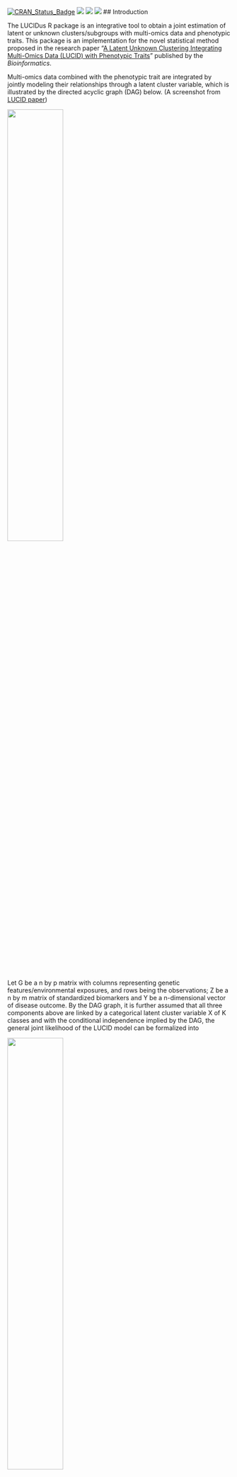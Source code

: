 
<!-- README.md is generated from README.Rmd. Please edit that file -->

[![CRAN\_Status\_Badge](http://www.r-pkg.org/badges/version/LUCIDus?color=green)](https://cran.r-project.org/package=LUCIDus)
![](https://cranlogs.r-pkg.org/badges/grand-total/LUCIDus?color=blue)
![](https://cranlogs.r-pkg.org/badges/LUCIDus?color=yellow)
![](https://cranlogs.r-pkg.org/badges/last-week/LUCIDus?color=red)
\#\#
Introduction

The LUCIDus R package is an integrative tool to obtain a joint
estimation of latent or unknown clusters/subgroups with multi-omics data
and phenotypic traits. This package is an implementation for the novel
statistical method proposed in the research paper “[A Latent Unknown
Clustering Integrating Multi-Omics Data (LUCID) with Phenotypic
Traits](https://doi.org/10.1093/bioinformatics/btz667)” published by the
*Bioinformatics*.

Multi-omics data combined with the phenotypic trait are integrated by
jointly modeling their relationships through a latent cluster variable,
which is illustrated by the directed acyclic graph (DAG) below. (A
screenshot from [LUCID
paper](https://doi.org/10.1093/bioinformatics/btz667))

<img src="man/figures/DAG.png" width="50%" />

Let G be a n by p matrix with columns representing genetic
features/environmental exposures, and rows being the observations; Z be
a n by m matrix of standardized biomarkers and Y be a n-dimensional
vector of disease outcome. By the DAG graph, it is further assumed that
all three components above are linked by a categorical latent cluster
variable X of K classes and with the conditional independence implied by
the DAG, the general joint likelihood of the LUCID model can be
formalized into

<img src="man/figures/equation1.png" width="50%" />

where Theta is a generic notation standing for parameters associated
with each probability model. Additionally, we assume X follows a
multinomial distribution conditioning on G, Z follows a multivariate
normal distribution conditioning on X and Y follows a normal/Bernoulli
(depending on the specific data structure of disease outcome)
distribution conditioning on X. Therefore, the equation above can be
finalized as

<img src="man/figures/equation2.png" width="40%" />

where S denotes the softmax function and phi denotes the probability
density function (pdf) of the multivariate normal distribution.

To obtain the maximum likelihood estimates (MLE) of the model
parameters, an EM algorithm is applied to handle the latent variable X.
Denote the observed data as D, then the posterior probability of
observation i being assigned to latent cluster j is expressed as

<img src="man/figures/equation3.png" width="35%" />

and the expectation of the complete log likelihood can be written as

<img src="man/figures/equation4.png" width="60%" />

At each iteration, in the E-step, compute the expectation of the
complete data log likelihood by plugging in the posterior probability
and then in the M-step, update the parameters by maximizing the expected
complete likelihood function. Detailed derivations of the EM algorithm
for LUCID can be found elsewhere.

## Installation

You can install the development version from
[GitHub](https://github.com/) with:

``` r
install.packages("devtools")
devtools::install_github("Yinqi93/LUCIDus")
```

## Example

``` r
library(LUCIDus2)
```

The two main functions: `est.lucid()` and `boot.lucid()` are used for
model fitting and estimation of SE of the model parameters. You can also
achieve variable selection by setting tuning parameters in `def.lucid`.
The model outputs can be summarized and visualized using `summary` and
`plot` respectively. Predictions could be made with `pred`.

Estimating latent clusters with multi-omics data, missing values in
biomarker data are allowed, and information in the outcome of interest
can be integrated. For illustration, we use a testing dataset with 10
genetic features (5 causal) and 10 biomarkers (5 causal)

### Integrative clustering without feature selection

First, fit the model with `est.lucid`.

``` r
set.seed(10)
myfit <- est.lucid(G = G1,Z = Z1,Y = Y1, CoY = CovY, K = 2, family = "binary")
myfit
```

<img src="man/figures/fit1.png" width="80%" />

Check the model features.

``` r
summary(myfit)
```

A summary of results start with this:
<img src="man/figures/sum1.png" width="80%" />

Then visualize the results with Sankey diagram using `plot_lucid()`

``` r
plot(myfit)
```

<img src="man/figures/Sankey1.png" width="50%" />

### Integrative clustering with feature selection

Run LUCID with tuning parameters and select informative features

``` r
set.seed(10)
myfit2 <- est.lucid(G = G1, Z = Z1, Y = Y1, CoY = CovY, K = 2, family = "binary", useY = FALSE, tune = def.tune(Select_Z = TRUE, Rho_Z_InvCov = 0.2, Rho_Z_CovMu = 90, Select_G = TRUE, Rho_G = 0.02))
selectG <- myfit2$select$selectG
selectZ <- myfit2$select$selectZ
```

Re-fit with selected features

``` r
set.seed(10)
myfit3 <- est.lucid(G = G1[, selectG], Z = Z1[, selectZ], Y = Y1, CoY = CovY, K = 2, family = "binary", useY = FALSE)
```

``` r
plot(myfit3)
```

<img src="man/figures/Sankey2.png" width="50%" />

### Bootstrap method to obtain SEs for LUCID parameter estimates

``` r
set.seed(10)
myboot <- boot.lucid(G = G1[, selectG], Z = Z1[, selectZ], Y = Y1, CoY = CovY, model = myfit3, R = 50)
summary(myfit3, boot.se = myboot)
```

A detailed summary with 95% CI is provided as below.
<img src="man/figures/sum2.png" width="80%" />

For more details, see documentations for each function in the R package.

## Built With

  - [devtools](https://cran.r-project.org/package=devtools) - Tools to
    Make Developing R Packages Easier
  - [roxygen2](https://cran.r-project.org/package=roxygen2) - In-Line
    Documentation for R

## Versioning

The current version is 1.0.0.

For the versions available, see the
[Release](https://github.com/Yinqi93/LUCIDus/releases) on this
repository.

## Authors

  - Yinqi Zhao

## License

This project is licensed under the GPL-2 License.

## Acknowledgments

  - Cheng Peng, Ph.D.
  - David V. Conti, Ph.D.
  - Zhao Yang, Ph.D.
  - USC IMAGE P1 Group
